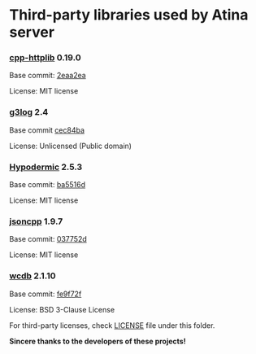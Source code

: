 # Third-party libraries used by Atina server

### [cpp-httplib](https://github.com/yhirose/cpp-httplib) 0.19.0

Base commit: [2eaa2ea](https://github.com/yhirose/cpp-httplib/commit/2eaa2ea64f9fb12773306534d461d9ed63cb76b6)

License: MIT license

### [g3log](https://github.com/KjellKod/g3log) 2.4

Base commit [cec84ba](https://github.com/KjellKod/g3log/commit/cec84ba5926e29eaf10b649e02a82639104eb66c)

License: Unlicensed (Public domain)

### [Hypodermic](https://github.com/ybainier/Hypodermic) 2.5.3

Base commit: [ba5516d](https://github.com/ybainier/Hypodermic/commit/ba5516d4e78230c1187debb01ebdf01e5d11f62d)

License: MIT license

### [jsoncpp](https://github.com/open-source-parsers/jsoncpp) 1.9.7

Base commit: [037752d](https://github.com/open-source-parsers/jsoncpp/commit/037752d9a1e48c8b7e5a62ee895a352166df03e3)

License: MIT license

### [wcdb](https://github.com/Tencent/wcdb) 2.1.10

Base commit: [fe9f72f](https://github.com/Tencent/wcdb/commit/fe9f72f12409cf06a028a8aeba7d20b4f4c0ebbd)

License: BSD 3-Clause License

For third-party licenses, check [LICENSE](./LICENSE) file under this folder.

**Sincere thanks to the developers of these projects!**
